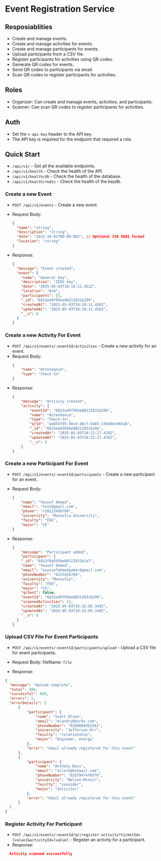 # Event Registration Service

## Resposiablities
- Create and manage events.
- Create and manage activities for events.
- Create and manage participants for events.
- Upload participants from a CSV file.
- Register participants for activities using QR codes.
- Generate QR codes for events.
- Send QR codes to participants via email.
- Scan QR codes to register participants for activities.


## Roles
- Organizer: Can create and manage events, activities, and participants.
- Scanner: Can scan QR codes to register participants for activities.

## Auth
- Set the `x-api-key` header to the API key.
- The API key is required for the endpoint that required a role.


## Quick Start

- `/api/v1/` - Get all the available endpoints.
- `/api/v1/health` - Check the health of the API.
- `/api/v1/health/db` - Check the health of the database.
- `/api/v1/health/redis` - Check the health of the keydb.

### Create a new Event

- `POST /api/v1/events` - Create a new event.
- Request Body:

  ```json
  {
    "name": "string",
    "description": "string",
    "date": "2023-10-01T00:00:00Z", // Optional ISO 8601 format
    "location": "string"
  }
  ```

- Response:
  ```json
  {
    "message": "Event created",
    "event": {
      "name": "General Day",
      "description": "IEEE day",
      "date": "2025-05-03T10:19:11.452Z",
      "location": "N/A",
      "participants": [],
      "_id": "6815ed9f95be88312831b299",
      "createdAt": "2025-05-03T10:19:11.456Z",
      "updatedAt": "2025-05-03T10:19:11.456Z",
      "__v": 0
    }
  }
  ```

### Create a new Activity For Event

  - `POST /api/v1/events/:eventId/activities` - Create a new activity for an event.
  - Request Body:
    ```json
    {
        "name": "Attendance",
        "type": "Check-In"
    }
    ```
  - Response:
    ```json
    {
        "message": "Activity created",
        "activity": {
            "eventId": "6815ed9f95be88312831b299",
            "name": "Attendance",
            "type": "Check-In",
            "qrId": "ae855f85-58cd-40cf-b483-33b48dc6661b",
            "_id": "6815ee6395be88312831b29e",
            "createdAt": "2025-05-03T10:22:27.478Z",
            "updatedAt": "2025-05-03T10:22:27.478Z",
            "__v": 0
        }
    }
    ```

### Create a new Participant For Event

  - `POST /api/v1/events/:eventId/participants` - Create a new participant for an event.
  - Request Body:
    ```json
    {
        "name": "Yousef Ahmed",
        "email": "test@gmail.com",
        "phone": "+20123456789",
        "university": "Menoufia University",
        "faculty": "FEE",
        "major": "CE"
    }
    ```

  - Response:
    ```json
    {
        "message": "Participant added",
        "participant": {
        "_id": "6815f0a595be88312831b2a7",
        "name": "Yousef Ahmed",
        "email": "yuossefahmedgaber@gmail.com",
        "phoneNumber": "0123456789",
        "university": "Menoufia",
        "faculty": "FEE",
        "major": "CE",
        "qrSent": false,
        "eventId": "6815ed9f95be88312831b299",
        "scannedActivities": [],
        "createdAt": "2025-05-03T10:32:05.349Z",
        "updatedAt": "2025-05-03T10:32:05.349Z",
        "__v": 0
      }
    }
    ```

### Upload CSV File For Event Participants

  - `POST /api/v1/events/:eventId/participants/upload` - Upload a CSV file for event participants.
  - Request Body:
    fileName: `file`

  - Response:
  ```json
  {
    "message": "Upload complete",
    "total": 900,
    "successful": 898,
    "errors": 2,
    "errorDetails": [
        {
            "participant": {
                "name": "Scott Olsen",
                "email": "mlandry@burke.com",
                "phoneNumber": "0289804952562",
                "university": "Jefferson-Orr",
                "faculty": "relationship",
                "major": "Engineer, energy"
            },
            "error": "Email already registered for this event"
        },
        {
            "participant": {
                "name": "Anthony Bass",
                "email": "aclark@hotmail.com",
                "phoneNumber": "0257947476570",
                "university": "Nelson-Mcneil",
                "faculty": "consider",
                "major": "Solicitor"
            },
            "error": "Email already registered for this event"
        }
    ]
  }
```

### Register Activity For Participant

  - `POST /api/v1/events/:eventId/qr/register-activity?ticketId=[value]&activityId=[value]` - Register an activity for a participant.
  - Response:

  ```json
    Activity scanned successfully
  ```

  
